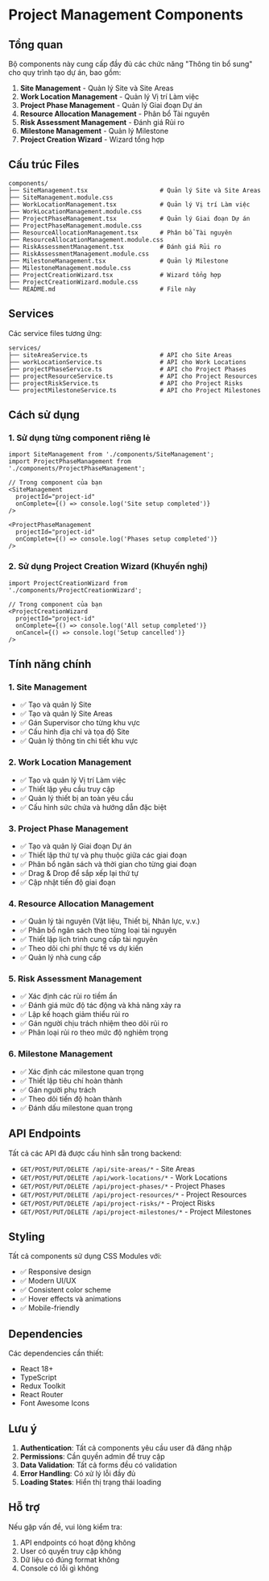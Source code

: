 # Project Management Components

## Tổng quan

Bộ components này cung cấp đầy đủ các chức năng "Thông tin bổ sung" cho quy trình tạo dự án, bao gồm:

1. **Site Management** - Quản lý Site và Site Areas
2. **Work Location Management** - Quản lý Vị trí Làm việc
3. **Project Phase Management** - Quản lý Giai đoạn Dự án
4. **Resource Allocation Management** - Phân bổ Tài nguyên
5. **Risk Assessment Management** - Đánh giá Rủi ro
6. **Milestone Management** - Quản lý Milestone
7. **Project Creation Wizard** - Wizard tổng hợp

## Cấu trúc Files

```
components/
├── SiteManagement.tsx                    # Quản lý Site và Site Areas
├── SiteManagement.module.css
├── WorkLocationManagement.tsx            # Quản lý Vị trí Làm việc
├── WorkLocationManagement.module.css
├── ProjectPhaseManagement.tsx            # Quản lý Giai đoạn Dự án
├── ProjectPhaseManagement.module.css
├── ResourceAllocationManagement.tsx      # Phân bổ Tài nguyên
├── ResourceAllocationManagement.module.css
├── RiskAssessmentManagement.tsx          # Đánh giá Rủi ro
├── RiskAssessmentManagement.module.css
├── MilestoneManagement.tsx               # Quản lý Milestone
├── MilestoneManagement.module.css
├── ProjectCreationWizard.tsx             # Wizard tổng hợp
├── ProjectCreationWizard.module.css
└── README.md                             # File này
```

## Services

Các service files tương ứng:

```
services/
├── siteAreaService.ts                    # API cho Site Areas
├── workLocationService.ts                # API cho Work Locations
├── projectPhaseService.ts                # API cho Project Phases
├── projectResourceService.ts             # API cho Project Resources
├── projectRiskService.ts                 # API cho Project Risks
└── projectMilestoneService.ts            # API cho Project Milestones
```

## Cách sử dụng

### 1. Sử dụng từng component riêng lẻ

```tsx
import SiteManagement from './components/SiteManagement';
import ProjectPhaseManagement from './components/ProjectPhaseManagement';

// Trong component của bạn
<SiteManagement 
  projectId="project-id" 
  onComplete={() => console.log('Site setup completed')} 
/>

<ProjectPhaseManagement 
  projectId="project-id" 
  onComplete={() => console.log('Phases setup completed')} 
/>
```

### 2. Sử dụng Project Creation Wizard (Khuyến nghị)

```tsx
import ProjectCreationWizard from './components/ProjectCreationWizard';

// Trong component của bạn
<ProjectCreationWizard 
  projectId="project-id"
  onComplete={() => console.log('All setup completed')}
  onCancel={() => console.log('Setup cancelled')}
/>
```

## Tính năng chính

### 1. Site Management
- ✅ Tạo và quản lý Site
- ✅ Tạo và quản lý Site Areas
- ✅ Gán Supervisor cho từng khu vực
- ✅ Cấu hình địa chỉ và tọa độ Site
- ✅ Quản lý thông tin chi tiết khu vực

### 2. Work Location Management
- ✅ Tạo và quản lý Vị trí Làm việc
- ✅ Thiết lập yêu cầu truy cập
- ✅ Quản lý thiết bị an toàn yêu cầu
- ✅ Cấu hình sức chứa và hướng dẫn đặc biệt

### 3. Project Phase Management
- ✅ Tạo và quản lý Giai đoạn Dự án
- ✅ Thiết lập thứ tự và phụ thuộc giữa các giai đoạn
- ✅ Phân bổ ngân sách và thời gian cho từng giai đoạn
- ✅ Drag & Drop để sắp xếp lại thứ tự
- ✅ Cập nhật tiến độ giai đoạn

### 4. Resource Allocation Management
- ✅ Quản lý tài nguyên (Vật liệu, Thiết bị, Nhân lực, v.v.)
- ✅ Phân bổ ngân sách theo từng loại tài nguyên
- ✅ Thiết lập lịch trình cung cấp tài nguyên
- ✅ Theo dõi chi phí thực tế vs dự kiến
- ✅ Quản lý nhà cung cấp

### 5. Risk Assessment Management
- ✅ Xác định các rủi ro tiềm ẩn
- ✅ Đánh giá mức độ tác động và khả năng xảy ra
- ✅ Lập kế hoạch giảm thiểu rủi ro
- ✅ Gán người chịu trách nhiệm theo dõi rủi ro
- ✅ Phân loại rủi ro theo mức độ nghiêm trọng

### 6. Milestone Management
- ✅ Xác định các milestone quan trọng
- ✅ Thiết lập tiêu chí hoàn thành
- ✅ Gán người phụ trách
- ✅ Theo dõi tiến độ hoàn thành
- ✅ Đánh dấu milestone quan trọng

## API Endpoints

Tất cả các API đã được cấu hình sẵn trong backend:

- `GET/POST/PUT/DELETE /api/site-areas/*` - Site Areas
- `GET/POST/PUT/DELETE /api/work-locations/*` - Work Locations  
- `GET/POST/PUT/DELETE /api/project-phases/*` - Project Phases
- `GET/POST/PUT/DELETE /api/project-resources/*` - Project Resources
- `GET/POST/PUT/DELETE /api/project-risks/*` - Project Risks
- `GET/POST/PUT/DELETE /api/project-milestones/*` - Project Milestones

## Styling

Tất cả components sử dụng CSS Modules với:
- ✅ Responsive design
- ✅ Modern UI/UX
- ✅ Consistent color scheme
- ✅ Hover effects và animations
- ✅ Mobile-friendly

## Dependencies

Các dependencies cần thiết:
- React 18+
- TypeScript
- Redux Toolkit
- React Router
- Font Awesome Icons

## Lưu ý

1. **Authentication**: Tất cả components yêu cầu user đã đăng nhập
2. **Permissions**: Cần quyền admin để truy cập
3. **Data Validation**: Tất cả forms đều có validation
4. **Error Handling**: Có xử lý lỗi đầy đủ
5. **Loading States**: Hiển thị trạng thái loading

## Hỗ trợ

Nếu gặp vấn đề, vui lòng kiểm tra:
1. API endpoints có hoạt động không
2. User có quyền truy cập không
3. Dữ liệu có đúng format không
4. Console có lỗi gì không

